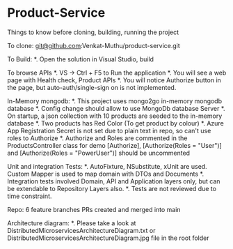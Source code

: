 # Product-Service
Things to know before cloning, building, running the project 

To clone:
git@github.com:Venkat-Muthu/product-service.git

To Build:
*. Open the solution in Visual Studio, build 

To browse APIs
*. VS -> Ctrl + F5 to Run the application
*. You will see a web page with Health check, Product APIs
*. You will notice Authorize button in the page, but auto-auth/single-sign on is not implemented.

In-Memory mongodb:
*. This project uses mongo2go in-memory mongodb database
*. Config change should allow to use MongoDb database Server
*. On startup, a json collection with 10 products are seeded to the in-memory database
*. Two products has Red Color (To get product by colour)
*. Azure App Registration Secret is not set due to plain text in repo, so can't use roles to Authorize
*. Authorize and Roles are commented in the ProductsController class for demo
	[Authorize], [Authorize(Roles = "User")] and [Authorize(Roles = "PowerUser")] should be uncommented

Unit and integration Tests:
*. AutoFixture, NSubstitute, xUnit are used. Custom Mapper is used to map domain with DTOs and Documents
*. Integration tests involved Domain, API and Application layers only, but can be extendable to Repository Layers also.
*. Tests are not reviewed due to time constraint.

Repo:
6 feature branches PRs created and merged into main

Architecture diagram:
*. Please take a look at DistributedMicroservicesArchitectureDiagram.txt or 
	DistributedMicroservicesArchitectureDiagram.jpg file in the root folder
